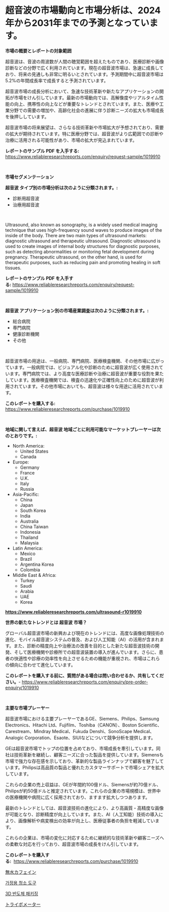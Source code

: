 <p><h1>超音波の市場動向と市場分析は、2024年から2031年までの予測となっています。</h1></p><p><strong>市場の概要とレポートの対象範囲</strong></p>
<p><p>超音波は、音波の周波数が人間の聴覚範囲を超えたものであり、医療診断や画像診断などの分野で広く利用されています。現在の超音波市場は、急速に成長しており、将来の見通しも非常に明るいとされています。予測期間中に超音波市場は5.2%の年間成長率で成長すると予測されています。</p><p>超音波市場の成長分析において、急速な技術革新や新たなアプリケーションの開拓が市場をけん引しています。最新の市場動向では、高解像度やリアルタイム性能の向上、携帯性の向上などが重要なトレンドとされています。また、医療や工業分野での需要の増加や、高齢化社会の進展に伴う診断ニーズの拡大も市場成長を後押ししています。</p><p>超音波市場の将来展望は、さらなる技術革新や市場拡大が予想されており、需要の拡大が期待されています。特に医療分野では、超音波がより広範囲での診断や治療に活用される可能性があり、市場の拡大が見込まれています。</p></p>
<p><strong>レポートのサンプル PDF を入手する:</strong> <a href="https://www.reliableresearchreports.com/enquiry/request-sample/1019910">https://www.reliableresearchreports.com/enquiry/request-sample/1019910</a></p>
<p>&nbsp;</p>
<p><strong>市場セグメンテーション</strong></p>
<p><strong>超音波 タイプ別の市場分析は次のように分類されます。:</strong></p>
<p><ul><li>診断用超音波</li><li>治療用超音波</li></ul></p>
<p>&nbsp;</p>
<p><p>Ultrasound, also known as sonography, is a widely used medical imaging technique that uses high-frequency sound waves to produce images of the inside of the body. There are two main types of ultrasound markets: diagnostic ultrasound and therapeutic ultrasound. Diagnostic ultrasound is used to create images of internal body structures for diagnostic purposes, such as detecting abnormalities or monitoring fetal development during pregnancy. Therapeutic ultrasound, on the other hand, is used for therapeutic purposes, such as reducing pain and promoting healing in soft tissues.</p></p>
<p><strong>レポートのサンプル PDF を入手する:</strong>&nbsp;<a href="https://www.reliableresearchreports.com/enquiry/request-sample/1019910">https://www.reliableresearchreports.com/enquiry/request-sample/1019910</a></p>
<p>&nbsp;</p>
<p><strong> 超音波 アプリケーション別の市場産業調査は次のように分類されます。:</strong></p>
<p><ul><li>総合病院</li><li>専門病院</li><li>健康診断機関</li><li>その他</li></ul></p>
<p>&nbsp;</p>
<p><p>超音波市場の用途は、一般病院、専門病院、医療検査機関、その他市場に広がっています。一般病院では、ビジュアル化や診断のために超音波が広く使用されています。専門病院では、より高度な医療診断や治療に超音波が重要な役割を果たしています。医療検査機関では、検査の迅速化や正確性向上のために超音波が利用されています。その他市場においても、超音波は様々な用途に活用されています。</p></p>
<p><strong>このレポートを購入する:</strong>&nbsp; <a href="https://www.reliableresearchreports.com/purchase/1019910">https://www.reliableresearchreports.com/purchase/1019910</a></p>
<p>&nbsp;</p>
<p><strong>地域に関して言えば、超音波 地域ごとに利用可能なマーケットプレーヤーは次のとおりです。:</strong></p>
<p><ul>
    <li>
        North America:
        <ul>
            <li>United States</li>
            <li>Canada</li>
        </ul>
    </li>
    <li>
        Europe:
        <ul>
            <li>Germany</li>
            <li>France</li>
            <li>U.K.</li>
            <li>Italy</li>
            <li>Russia</li>
        </ul>
    </li>
    <li>
        Asia-Pacific:
        <ul>
            <li>China</li>
            <li>Japan</li>
            <li>South Korea</li>
            <li>India</li>
            <li>Australia</li>
            <li>China Taiwan</li>
            <li>Indonesia</li>
            <li>Thailand</li>
            <li>Malaysia</li>
        </ul>
    </li>
    <li>
        Latin America:
        <ul>
            <li>Mexico</li>
            <li>Brazil</li>
            <li>Argentina Korea</li>
            <li>Colombia</li>
        </ul>
    </li>
    <li>
        Middle East & Africa:
        <ul>
            <li>Turkey</li>
            <li>Saudi</li>
            <li>Arabia</li>
            <li>UAE</li>
            <li>Korea</li>
        </ul>
    </li>
    </ul></p>
<p><strong><a href="https://www.reliableresearchreports.com/ultrasound-r1019910">https://www.reliableresearchreports.com/ultrasound-r1019910</a></strong>&nbsp;</p>
<p><strong>世界の新たなトレンドとは 超音波 市場？</strong></p>
<p><p>グローバル超音波市場の新興および現在のトレンドには、高度な画像処理技術の進化、モバイル超音波システムの普及、および人工知能（AI）の活用が含まれます。また、診断の精度向上や治療法の改善を目的とした新たな超音波技術の開発、そして医療機関や診療所での超音波装置の導入が進んでいます。さらに、患者の快適性や診療の効率性を向上させるための機能が重視され、市場はこれらの傾向に合わせて進化しています。</p></p>
<p><strong>このレポートを購入する前に、質問がある場合は問い合わせるか、共有してください。</strong>- <a href="https://www.reliableresearchreports.com/enquiry/pre-order-enquiry/1019910">https://www.reliableresearchreports.com/enquiry/pre-order-enquiry/1019910</a></p>
<p>&nbsp;</p>
<p><strong>主要な市場プレーヤー</strong></p>
<p><p>超音波市場における主要プレーヤーであるGE、Siemens、Philips、Samsung Electronics、Hitachi Ltd、Fujifilm、Toshiba（CANON）、Boston Scientific、Carestream、Mindray Medical、Fukuda Denshi、SonoScape Medical、Analogic Corporation、Esaote、SIUIなどについて競争分析を提供します。</p><p>GEは超音波市場でトップの位置を占めており、市場成長を牽引しています。同社は技術革新を継続し、顧客ニーズに合った製品を提供しています。Siemensも市場で強力な存在感を示しており、革新的な製品ラインナップで顧客を魅了しています。Philipsは高品質の製品と優れたカスタマーサポートで市場シェアを拡大しています。</p><p>これらの企業の売上収益は、GEが年間約100億ドル、Siemensが約70億ドル、Philipsが約50億ドルと推定されています。これらの企業の市場規模は、世界中の医療機関や病院に広く採用されており、ますます拡大しつつあります。</p><p>最新のトレンドとしては、超音波技術の進化により、より高画質・高精度な画像が可能となり、診断精度が向上しています。また、AI（人工知能）技術の導入により、画像解析や病変検出の効率が向上し、医療従事者の負担を軽減しています。</p><p>これらの企業は、市場の変化に対応するために継続的な技術革新や顧客ニーズへの柔軟な対応を行っており、超音波市場の成長をけん引しています。</p></p>
<p><strong>このレポートを購入する:</strong>&nbsp;&nbsp;<a href="https://www.reliableresearchreports.com/purchase/1019910">https://www.reliableresearchreports.com/purchase/1019910</a></p>
<p><p><a href="https://medium.com/@barrymundy88/%E7%84%A1%E6%B0%B4%E3%82%AB%E3%83%95%E3%82%A7%E3%82%A4%E3%83%B3%E5%B8%82%E5%A0%B4-2031%E5%B9%B4%E3%81%BE%E3%81%A7%E3%81%AE%E6%88%90%E5%8A%9F%E3%81%99%E3%82%8B%E3%83%93%E3%82%B8%E3%83%8D%E3%82%B9%E6%88%A6%E7%95%A5%E3%81%AE%E9%8D%B5-b264a608e5f0">無水カフェイン</a></p><p><a href="https://github.com/fernandotryO5lson96765/Market-Research-Report-List-1/blob/main/555895329183.md">가정용 청소 도구</a></p><p><a href="https://medium.com/@jodyomenick905/2034-2031-%EC%97%B0%EB%8F%84%EB%A5%BC-%EC%9C%84%ED%95%9C-%EC%98%88%EC%B8%A1%EB%90%9C-3d-%EB%B0%98%EB%8F%84%EC%B2%B4-%ED%8C%A8%ED%82%A4%EC%A7%95-%EC%8B%9C%EC%9E%A5-%EB%8F%99%ED%96%A5-%EB%B0%8F-%EC%8B%9C%EC%9E%A5-%EB%B6%84%EC%84%9D-bb2f3091d70a">3D 반도체 패키징</a></p><p><a href="https://medium.com/@darieenson678546/%E3%83%88%E3%83%AA%E3%83%9C%E3%83%A1%E3%83%BC%E3%82%BF%E3%83%BC%E5%B8%82%E5%A0%B4%E8%A6%8F%E6%A8%A1%E3%81%AF-%E3%82%B0%E3%83%AD%E3%83%BC%E3%83%90%E3%83%AB%E7%94%A3%E6%A5%AD%E3%81%AB%E3%81%8A%E3%81%91%E3%82%8B%E6%9C%80%E9%81%A9%E3%81%AA%E3%83%9E%E3%83%BC%E3%82%B1%E3%83%86%E3%82%A3%E3%83%B3%E3%82%B0%E3%83%81%E3%83%A3%E3%83%8D%E3%83%AB%E3%82%92%E6%98%8E%E3%82%89%E3%81%8B%E3%81%AB%E3%81%97%E3%81%BE%E3%81%99-6dd81664c749">トライボメーター</a></p></p>